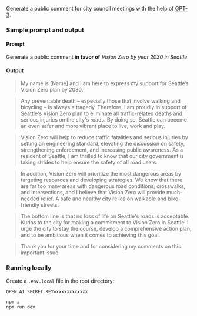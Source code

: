Generate a public comment for city council meetings with the help of [GPT-3](https://openai.com/blog/gpt-3-apps/).

### Sample prompt and output

#### Prompt
Generate a public comment **in favor of** *Vision Zero by year 2030 in Seattle*

#### Output

> My name is [Name] and I am here to express my support for Seattle’s Vision Zero plan by 2030.

> Any preventable death – especially those that involve walking and bicycling – is always a tragedy. Therefore, I am proudly in support of Seattle's Vision Zero plan to eliminate all traffic-related deaths and serious injuries on the city's roads. By doing so, Seattle can become an even safer and more vibrant place to live, work and play.

> Vision Zero will help to reduce traffic fatalities and serious injuries by setting an engineering standard, elevating the discussion on safety, strengthening enforcement, and increasing public awareness. As a resident of Seattle, I am thrilled to know that our city government is taking strides to help ensure the safety of all road users.

> In addition, Vision Zero will prioritize the most dangerous areas by targeting resources and developing strategies. We know that there are far too many areas with dangerous road conditions, crosswalks, and intersections, and I believe that Vision Zero will provide much-needed relief. A safe and healthy city relies on walkable and bike-friendly streets.

> The bottom line is that no loss of life on Seattle's roads is acceptable. Kudos to the city for making a commitment to Vision Zero in Seattle! I urge the city to stay the course, develop a comprehensive action plan, and to be ambitious when it comes to achieving this goal.

> Thank you for your time and for considering my comments on this important issue.

### Running locally

Create a `.env.local` file in the root directory:

```
OPEN_AI_SECRET_KEY=xxxxxxxxxxxx
```

```
npm i
npm run dev
```
